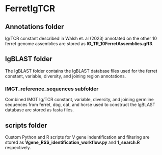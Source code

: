 # FerretIgTCR

## Annotations folder
Ig/TCR constant described in Walsh et. al (2023) annotated on the other 10 ferret genome assemblies are stored as **IG_TR_10FerretAssemblies.gff3**.

## IgBLAST folder 
The IgBLAST folder contains the IgBLAST database files used for the ferret constant, variable, diversity,
and joining region annotations.

### IMGT_reference_sequences subfolder
Combined IMGT Ig/TCR constant, variable, diversity, and joining germline sequences from ferret, dog, cat, and horse 
used to construct the IgBLAST database are stored as fasta files.

## scripts folder
Custom Python and R scripts for V gene indentification and filtering are stored as 
**Vgene_RSS_identification_workflow.py** and **1_search.R** respectively.
